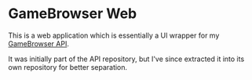 # GameBrowser Web

This is a web application which is essentially a UI wrapper for my [GameBrowser API](https://github.com/jonifen/gamebrowser).

It was initially part of the API repository, but I've since extracted it into its own repository for better separation.
